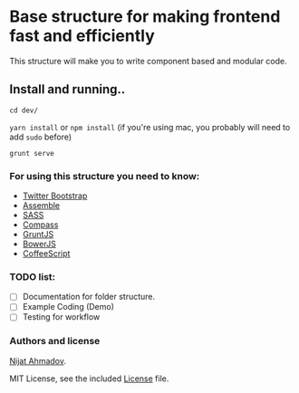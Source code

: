 # Base structure for making frontend fast and efficiently #

This structure will make you to write component based and modular code.

## Install and running..
`cd dev/`

`yarn install` or `npm install` (if you're using mac, you probably will need to add `sudo` before)

`grunt serve`


### For using this structure you need to know: ###
* [Twitter Bootstrap](http://getbootstrap.com/)
* [Assemble](http://assemble.io/)
* [SASS](http://sass-lang.com/)
* [Compass](http://compass-style.org/)
* [GruntJS](http://gruntjs.com/)
* [BowerJS](http://bower.io/)
* [CoffeeScript](http://coffeescript.org/)

### TODO list:
 - [ ] Documentation for folder structure.
 - [ ] Example Coding (Demo)
 - [ ] Testing for workflow

### Authors and license ###
[Nijat Ahmadov](https://github.com/Nijat13).

MIT License, see the included [License](LICENSE) file.

